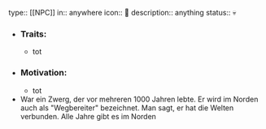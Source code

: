 type:: [[NPC]]
in:: anywhere
icon:: 👤
description:: anything
status:: 💀

- ### Traits:
	- tot
- ### Motivation:
	- tot
- War ein Zwerg, der vor mehreren 1000 Jahren lebte. Er wird im Norden auch als "Wegbereiter" bezeichnet. Man sagt, er hat die Welten verbunden. Alle Jahre gibt es im Norden